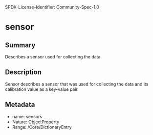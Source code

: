 SPDX-License-Identifier: Community-Spec-1.0

# sensor

## Summary

Describes a sensor used for collecting the data.

## Description

Sensor describes a sensor that was used for collecting the data
and its calibration value as a key-value pair.

## Metadata

- name: sensors
- Nature: ObjectProperty
- Range: /Core/DictionaryEntry
